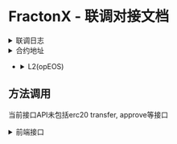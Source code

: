# **FractonX - 联调对接文档**

<details><summary>联调日志</summary>

| 修改类型 | 说明 | 日期    |
|---|---|-------|
| | |  |

</details>

<details><summary>合约地址</summary>

- <details><summary>L1(eosevmtest)</summary>

  ```js
  chainId: 15557
  L1_RPC: https://api.testnet.evm.eosnetwork.com

  L1StandardBridgeProxy address: 0x687E5591Cd5f1F48bE01886Ff9dE5012aD38C759

  TestERC20:
  ```

</details>


- <details><summary>L2(opEOS)</summary>

  ```js
  chainId: 42069

  L2StandardBridgeProxy address: 0x4200000000000000000000000000000000000010

  L2TestERC20 address:
  ```
  </details>

</details>

## 方法调用

当前接口API未包括erc20 transfer, approve等接口

<details><summary>前端接口</summary>

- <details><summary class="green">depositETH: 充值ETH从L1到L2(caller: L1StandardBridgeProxy)</summary>

  ```javascript
  function depositETH(
            uint32 amount,              // 充值金额, 单位 wei
            bytes data                  //默认参数填写0x0
  )
  ```
  </details>

- <details><summary class="green">depositERC20: 充值ERC20从L1到L2(caller: L1StandardBridgeProxy)</summary>

  ```javascript
  function depositERC20(
    address l1TokenAddr,    //L1链的erc20地址
    address l2TokenAddr,    //L2链的erc20地址
    uint256 amount,         //充值金额
    uint32 minGasLimit,     //最低gas, 当前填写值是1000000, 后续需要准确再修改
    bytes data              //默认参数填写0x0
  )
  ```

  </details>

- <details><summary class="green">withdraw: 提现从L2到L1(caller: L2StandardBridgeProxy)</summary>

  ```javascript
  function withdraw(
    address addr,           //L2链的erc20地址, 如果提现是ETH, 填写地址为"0xDeadDeAddeAddEAddeadDEaDDEAdDeaDDeAD0000"
    uint256 amount,         //提现金额
    uint32 minGasLimit,     //最低gas, 当前填写值是1000000, 后续需要准确再修改
    bytes data              //默认参数填写0x0
  )
  ```

  </details>

- <details><summary class="green">finalize: 用户再L1链Claim提现交易</summary>

  //todo
  ```javascript
  function finalize(
  );
  ```

  </details>
</details>

